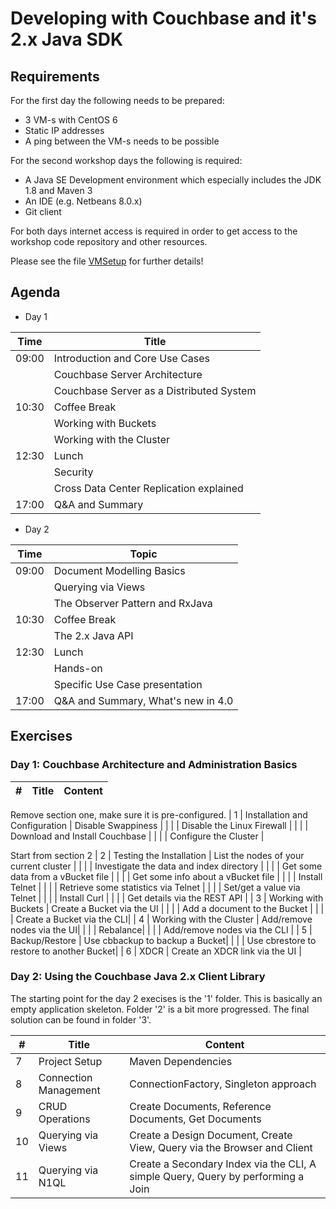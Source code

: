 # Developing with Couchbase and it's 2.x Java SDK

## Requirements

For the first day the following needs to be prepared:

* 3 VM-s with CentOS 6
* Static IP addresses
* A ping between the VM-s needs to be possible

For the second workshop days the following is required:

* A Java SE Development environment which especially includes the JDK 1.8 and Maven 3
* An IDE (e.g. Netbeans 8.0.x)
* Git client

For both days internet access is required in order to get access to the workshop code repository and other resources.

Please see the file [VMSetup](https://github.com/dmaier-couchbase/cb-workshop/blob/master/VMSetup.md) for further details!

## Agenda

* Day 1

| Time            | Title                                   | 
| --------------- |  ---------------------------------------|
| 09:00           | Introduction and Core Use Cases         |
|                 | Couchbase Server Architecture           |
|                 | Couchbase Server as a Distributed System|
| 10:30           | Coffee Break                            |
|                 | Working with Buckets                    |
|                 | Working with the Cluster                |
| 12:30           | Lunch                                   |
|                 | Security                                |
|                 | Cross Data Center Replication explained |
| 17:00           | Q&A and Summary                         |

* Day 2

| Time           | Topic                           |
| -------------- | ------------------------------- |
| 09:00          | Document Modelling Basics |
|                | Querying via Views |
|                | The Observer Pattern and RxJava |
| 10:30          | Coffee Break |
|                | The 2.x Java API |
| 12:30          | Lunch |
|                | Hands-on |
|                | Specific Use Case presentation |    
| 17:00          | Q&A and Summary, What's new in 4.0 |

## Exercises

### Day 1: Couchbase Architecture and Administration Basics

| #               | Title                                  | Content                                      | 
| --------------- | -------------------------------------- | -------------------------------------------- |

Remove section one, make sure it is pre-configured.
| 1               | Installation and Configuration         | Disable Swappiness | 
|                 |                                        | Disable the Linux Firewall |
|                 |                                        | Download and Install Couchbase |
|                 |                                        | Configure the Cluster |

Start from section 2
| 2               | Testing the Installation               | List the nodes of your current cluster |
|                 |                                        | Investigate the data and index directory |
|                 |                                        | Get some data from a vBucket file |
|                 |                                        | Get some info about a vBucket file |
|                 |                                        | Install Telnet |
|                 |                                        | Retrieve some statistics via Telnet |
|                 |                                        | Set/get a value via Telnet |
|                 |                                        | Install Curl |
|                 |                                        | Get details via the REST API |
| 3               | Working with Buckets                   | Create a Bucket via the UI |
|                 |                                        | Add a document to the Bucket |
|                 |                                        | Create a Bucket via the CLI|
| 4               | Working with the Cluster               | Add/remove nodes via the UI|
|                 |                                        | Rebalance|
|                 |                                        | Add/remove nodes via the CLI |
| 5               | Backup/Restore                         | Use cbbackup to backup a Bucket|
|                 |                                        | Use cbrestore to restore to another Bucket|
| 6               | XDCR                                   | Create an XDCR link via the UI |

### Day 2: Using the Couchbase Java 2.x Client Library

The starting point for the day 2 execises is the '1' folder. This is basically an empty application skeleton. Folder '2' is a bit more progressed. The final solution can be found in folder '3'.

| #               | Title                                  | Content                                      | 
| --------------- | -------------------------------------- | -------------------------------------------- |
| 7               | Project Setup                          | Maven Dependencies | 
| 8               | Connection Management                  | ConnectionFactory, Singleton approach |
| 9               | CRUD Operations                        | Create Documents, Reference Documents, Get Documents |
| 10              | Querying via Views                     | Create a Design Document, Create View, Query via the Browser and Client |
| 11              | Querying via N1QL                      | Create a Secondary Index via the CLI, A simple Query, Query by performing a Join |
